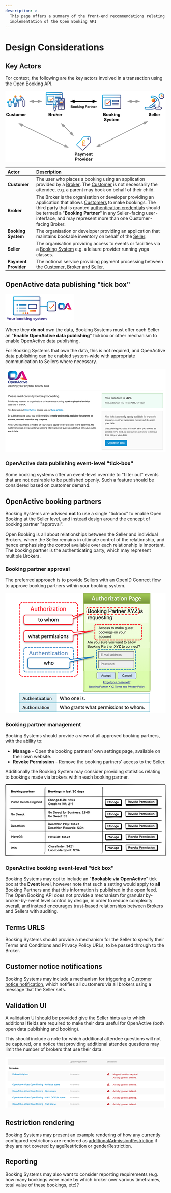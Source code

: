 ```yaml
---
description: >-
  This page offers a summary of the front-end recommendations relating to the
  implementation of the Open Booking API
---
```


# Design Considerations

## Key Actors

For context, the following are the key actors involved in a transaction using the Open Booking API.

![](../.gitbook/assets/openactive-open-booking-api-specification-1.0-original-diagrams.png)

| Actor | Description |
| :--- | :--- |
| **Customer** | The user who places a booking using an application provided by a [Broker](https://www.openactive.io/open-booking-api/#dfn-broker). The [Customer](https://www.openactive.io/open-booking-api/#dfn-customer) is not necessarily the attendee, e.g. a parent may book on behalf of their child. |
| **Broker** | The Broker is the organisation or developer providing an application that allows [Customers](https://www.openactive.io/open-booking-api/#dfn-customer) to make bookings. The third party that is granted [authentication credentials](https://www.openactive.io/open-booking-api/#authentication) should be termed a "**Booking Partner**" in any Seller-facing user-interface, and may represent more than one Customer-facing Broker. |
| **Booking System** | The organisation or developer providing an application that maintains bookable inventory on behalf of the [Seller](https://www.openactive.io/open-booking-api/#dfn-seller). |
| **Seller** | The organisation providing access to events or facilities via a [Booking System](https://www.openactive.io/open-booking-api/#dfn-booking-system) e.g. a leisure provider running yoga classes. |
| **Payment Provider** | The notional service providing payment processing between the [Customer](https://www.openactive.io/open-booking-api/#dfn-customer), [Broker](https://www.openactive.io/open-booking-api/#dfn-broker) and [Seller](https://www.openactive.io/open-booking-api/#dfn-seller). |

## OpenActive data publishing "tick box"

![](../.gitbook/assets/screenshot-2019-11-27-at-15.00.26.png)

Where they **do not** own the data, Booking Systems must offer each Seller an "**Enable OpenActive data publishing**" tickbox or other mechanism to enable OpenActive data publishing.

For Booking Systems that own the data, this is not required, and OpenActive data publishing can be enabled system-wide with appropriate communication to Sellers where necessary.

![Example &quot;tick box&quot; in the Bookwhen system](../.gitbook/assets/screenshot-2019-12-02-at-07.34.21.png)

### OpenActive data publishing event-level "tick-box"

Some booking systems offer an event-level override to "filter out" events that are not desirable to be published openly. Such a feature should be considered based on customer demand.

## OpenActive booking partners

Booking Systems are advised **not** to use a single "tickbox" to enable Open Booking at the Seller level, and instead design around the concept of booking partner "approval".

Open Booking is all about relationships between the Seller and individual Brokers, where the Seller remains in ultimate control of the relationship, and hence emphasising the control available over each relationship is important. The booking partner is the authenticating party, which may represent multiple Brokers.

### Booking partner approval

The preferred approach is to provide Sellers with an OpenID Connect flow to approve booking partners within your booking system.

![Example authorization page for a booking partner, presented by a booking system.](../.gitbook/assets/seller-authentication-diagram-1.png)

### Booking partner management

Booking Systems should provide a view of all approved booking partners, with the ability to:

* **Manage** - Open the booking partners' own settings page, available on their own website.
* **Revoke Permission** - Remove the booking partners' access to the Seller.

Additionally the Booking System may consider providing statistics relating to bookings made via brokers within each booking partner.

![Sketch of booking partner management page](../.gitbook/assets/new-wireframe-1-2.png)

### OpenActive booking event-level "tick box"

Booking Systems may opt to include an "**Bookable via OpenActive**" tick box at the **Event** level, however note that such a setting would apply to **all** Booking Partners and that this information is published in the open feed. The Open Booking API does not provide a mechanism for granular by-broker-by-event level control by design, in order to reduce complexity overall, and instead encourages trust-based relationships between Brokers and Sellers with auditing.

## Terms URLS

Booking Systems should provide a mechanism for the Seller to specify their Terms and Conditions and Privacy Policy URLs, to be passed through to the Broker.

## Customer notice notifications

Booking Systems may include a mechanism for triggering a [Customer notice notification](https://www.openactive.io/open-booking-api/EditorsDraft/#customer-notice-notifications), which notifies all customers via all brokers using a message that the Seller sets.

## Validation UI

A validation UI should be provided give the Seller hints as to which additional fields are required to make their data useful for OpenActive \(both open data publishing and booking\).

This should include a note for which additional attendee questions will not be captured, or a notice that providing additional attendee questions may limit the number of brokers that use their data.

![Example validation UI in the Bookwhen booking system](../.gitbook/assets/screenshot-2019-12-02-at-13.49.18.png)



## Restriction rendering

Booking Systems may present an example rendering of how any currently configured restrictions are rendered as [additionalAdmissionRestriction](https://www.openactive.io/open-booking-api/EditorsDraft/#booking-restrictions) if they are not covered by ageRestriction or genderRestriction.

## Reporting

Booking Systems may also want to consider reporting requirements \(e.g. how many bookings were made by which broker over various timeframes, total value of these bookings, etc\)?

